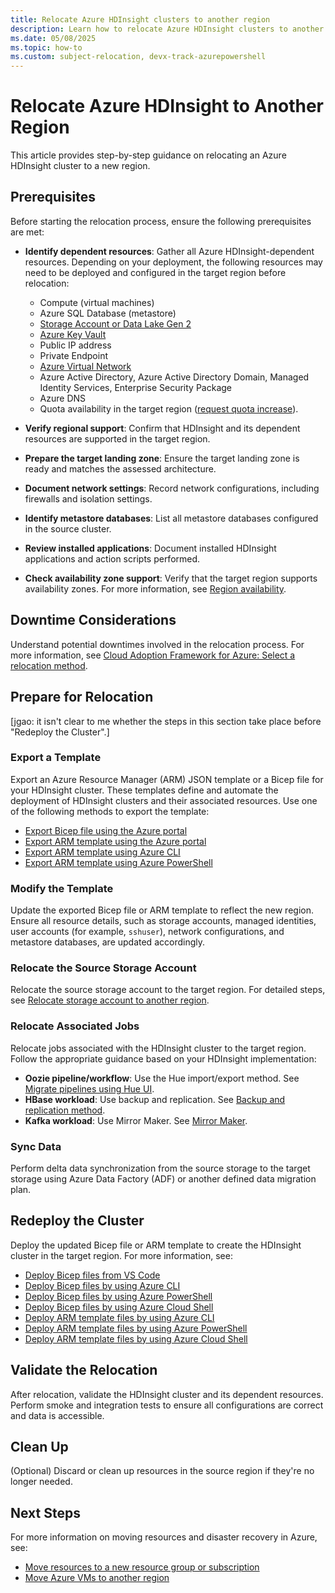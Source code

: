 ```yaml
---
title: Relocate Azure HDInsight clusters to another region
description: Learn how to relocate Azure HDInsight clusters to another region
ms.date: 05/08/2025
ms.topic: how-to
ms.custom: subject-relocation, devx-track-azurepowershell
---
```


# Relocate Azure HDInsight to Another Region

This article provides step-by-step guidance on relocating an Azure HDInsight cluster to a new region.

## Prerequisites

Before starting the relocation process, ensure the following prerequisites are met:

- **Identify dependent resources**: Gather all Azure HDInsight-dependent resources. Depending on your deployment, the following resources may need to be deployed and configured in the target region before relocation:

  - Compute (virtual machines)
  - Azure SQL Database (metastore)
  - [Storage Account or Data Lake Gen 2](./relocation-storage-account.md)
  - [Azure Key Vault](./relocation-key-vault.md)
  - Public IP address
  - Private Endpoint
  - [Azure Virtual Network](./relocation-virtual-network.md)
  - Azure Active Directory, Azure Active Directory Domain, Managed Identity Services, Enterprise Security Package
  - Azure DNS
  - Quota availability in the target region ([request quota increase](../../../hdinsight/quota-increase-request.md)).

- **Verify regional support**: Confirm that HDInsight and its dependent resources are supported in the target region.
- **Prepare the target landing zone**: Ensure the target landing zone is ready and matches the assessed architecture.
- **Document network settings**: Record network configurations, including firewalls and isolation settings.
- **Identify metastore databases**: List all metastore databases configured in the source cluster.
- **Review installed applications**: Document installed HDInsight applications and action scripts performed.
- **Check availability zone support**: Verify that the target region supports availability zones. For more information, see [Region availability](../../../hdinsight/hdinsight-use-availability-zones.md#prerequisites-and-region-availability).

## Downtime Considerations

Understand potential downtimes involved in the relocation process. For more information, see [Cloud Adoption Framework for Azure: Select a relocation method](/azure/cloud-adoption-framework/relocate/select#select-a-relocation-method).

## Prepare for Relocation

[jgao: it isn't clear to me whether the steps in this section take place before "Redeploy the Cluster".]

### Export a Template

Export an Azure Resource Manager (ARM) JSON template or a Bicep file for your HDInsight cluster. These templates define and automate the deployment of HDInsight clusters and their associated resources. Use one of the following methods to export the template:

- [Export Bicep file using the Azure portal](../../bicep/export-bicep-portal.md)
- [Export ARM template using the Azure portal](../../templates/export-template-portal.md)
- [Export ARM template using Azure CLI](../../templates/export-template-cli.md)
- [Export ARM template using Azure PowerShell](../../templates/export-template-powershell.md)

### Modify the Template

Update the exported Bicep file or ARM template to reflect the new region. Ensure all resource details, such as storage accounts, managed identities, user accounts (for example, `sshuser`), network configurations, and metastore databases, are updated accordingly.

### Relocate the Source Storage Account

Relocate the source storage account to the target region. For detailed steps, see [Relocate storage account to another region](./relocation-storage-account.md).

### Relocate Associated Jobs

Relocate jobs associated with the HDInsight cluster to the target region. Follow the appropriate guidance based on your HDInsight implementation:

- **Oozie pipeline/workflow**: Use the Hue import/export method. See [Migrate pipelines using Hue UI](https://gethue.com/exporting-and-importing-oozie-workflows/).
- **HBase workload**: Use backup and replication. See [Backup and replication method](../../../hdinsight/hbase/apache-hbase-backup-replication.md).
- **Kafka workload**: Use Mirror Maker. See [Mirror Maker](../../../hdinsight/kafka/apache-kafka-mirroring.md).

### Sync Data

Perform delta data synchronization from the source storage to the target storage using Azure Data Factory (ADF) or another defined data migration plan.

## Redeploy the Cluster

Deploy the updated Bicep file or ARM template to create the HDInsight cluster in the target region. For more information, see:

- [Deploy Bicep files from VS Code](../../bicep/deploy-vscode.md)
- [Deploy Bicep files by using Azure CLI](../../bicep/deploy-cli.md)
- [Deploy Bicep files by using Azure PowerShell](../../bicep/deploy-powershell.md)
- [Deploy Bicep files by using Azure Cloud Shell](../../bicep/deploy-cloud-shell.md)
- [Deploy ARM template files by using Azure CLI](../../templates/deploy-cli.md)
- [Deploy ARM template files by using Azure PowerShell](../../templates/deploy-powershell.md)
- [Deploy ARM template files by using Azure Cloud Shell](../../templates/deploy-cloud-shell.md)

## Validate the Relocation

After relocation, validate the HDInsight cluster and its dependent resources. Perform smoke and integration tests to ensure all configurations are correct and data is accessible.

## Clean Up

(Optional) Discard or clean up resources in the source region if they're no longer needed.

## Next Steps

For more information on moving resources and disaster recovery in Azure, see:

- [Move resources to a new resource group or subscription](../move-resource-group-and-subscription.md)
- [Move Azure VMs to another region](../../../site-recovery/azure-to-azure-tutorial-migrate.md)
